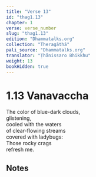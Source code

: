 ```yaml
---
title: "Verse 13"
id: "thag1.13"
chapter: 1
verse: verse_number
slug: "thag1.13"
edition: "Dhammatalks.org"
collection: "Theragāthā"
pali_source: "Dhammatalks.org"
translator: "Ṭhānissaro Bhikkhu"
weight: 13
bookHidden: true
---
```


# 1.13 Vanavaccha

The color of blue-dark clouds,  
glistening,  
cooled with the waters  
of clear-flowing streams  
covered with ladybugs:  
Those rocky crags  
refresh me.  

## Notes